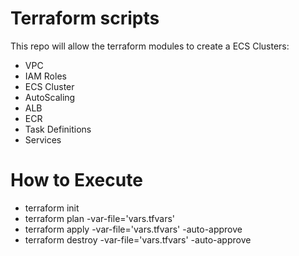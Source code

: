  # Terraform scripts
This repo will allow the terraform modules to create a ECS Clusters:

 - VPC
 - IAM Roles
 - ECS Cluster
 - AutoScaling
 - ALB
 - ECR
 - Task Definitions
 - Services

 
# How to Execute
- terraform init
- terraform plan -var-file='vars.tfvars'
- terraform apply -var-file='vars.tfvars' -auto-approve
- terraform destroy -var-file='vars.tfvars' -auto-approve